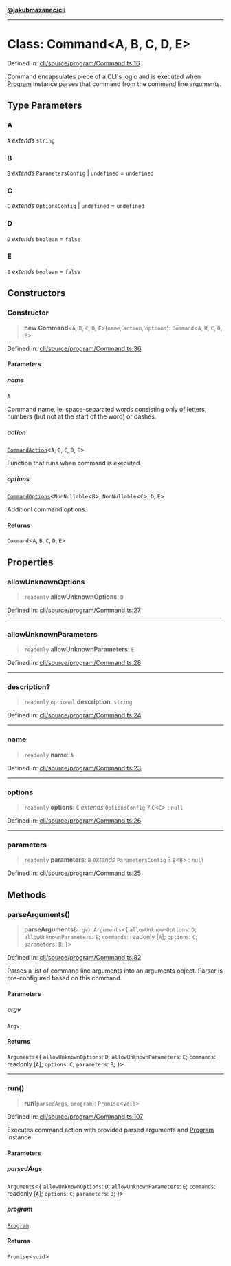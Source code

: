 [**@jakubmazanec/cli**](../README.md)

---

# Class: Command\<A, B, C, D, E\>

Defined in:
[cli/source/program/Command.ts:16](https://github.com/jakubmazanec/tools/blob/a9ba87d349a220bbed24d161794f90a6ba6009e5/packages/cli/source/program/Command.ts#L16)

Command encapsulates piece of a CLI's logic and is executed when [Program](Program.md) instance
parses that command from the command line arguments.

## Type Parameters

### A

`A` _extends_ `string`

### B

`B` _extends_ `ParametersConfig` \| `undefined` = `undefined`

### C

`C` _extends_ `OptionsConfig` \| `undefined` = `undefined`

### D

`D` _extends_ `boolean` = `false`

### E

`E` _extends_ `boolean` = `false`

## Constructors

### Constructor

> **new Command**\<`A`, `B`, `C`, `D`, `E`\>(`name`, `action`, `options`): `Command`\<`A`, `B`, `C`,
> `D`, `E`\>

Defined in:
[cli/source/program/Command.ts:36](https://github.com/jakubmazanec/tools/blob/a9ba87d349a220bbed24d161794f90a6ba6009e5/packages/cli/source/program/Command.ts#L36)

#### Parameters

##### name

`A`

Command name, ie. space-separated words consisting only of letters, numbers (but not at the start of
the word) or dashes.

##### action

[`CommandAction`](../type-aliases/CommandAction.md)\<`A`, `B`, `C`, `D`, `E`\>

Function that runs when command is executed.

##### options

[`CommandOptions`](../type-aliases/CommandOptions.md)\<`NonNullable`\<`B`\>, `NonNullable`\<`C`\>,
`D`, `E`\>

Additionl command options.

#### Returns

`Command`\<`A`, `B`, `C`, `D`, `E`\>

## Properties

### allowUnknownOptions

> `readonly` **allowUnknownOptions**: `D`

Defined in:
[cli/source/program/Command.ts:27](https://github.com/jakubmazanec/tools/blob/a9ba87d349a220bbed24d161794f90a6ba6009e5/packages/cli/source/program/Command.ts#L27)

---

### allowUnknownParameters

> `readonly` **allowUnknownParameters**: `E`

Defined in:
[cli/source/program/Command.ts:28](https://github.com/jakubmazanec/tools/blob/a9ba87d349a220bbed24d161794f90a6ba6009e5/packages/cli/source/program/Command.ts#L28)

---

### description?

> `readonly` `optional` **description**: `string`

Defined in:
[cli/source/program/Command.ts:24](https://github.com/jakubmazanec/tools/blob/a9ba87d349a220bbed24d161794f90a6ba6009e5/packages/cli/source/program/Command.ts#L24)

---

### name

> `readonly` **name**: `A`

Defined in:
[cli/source/program/Command.ts:23](https://github.com/jakubmazanec/tools/blob/a9ba87d349a220bbed24d161794f90a6ba6009e5/packages/cli/source/program/Command.ts#L23)

---

### options

> `readonly` **options**: `C` _extends_ `OptionsConfig` ? `C`\<`C`\> : `null`

Defined in:
[cli/source/program/Command.ts:26](https://github.com/jakubmazanec/tools/blob/a9ba87d349a220bbed24d161794f90a6ba6009e5/packages/cli/source/program/Command.ts#L26)

---

### parameters

> `readonly` **parameters**: `B` _extends_ `ParametersConfig` ? `B`\<`B`\> : `null`

Defined in:
[cli/source/program/Command.ts:25](https://github.com/jakubmazanec/tools/blob/a9ba87d349a220bbed24d161794f90a6ba6009e5/packages/cli/source/program/Command.ts#L25)

## Methods

### parseArguments()

> **parseArguments**(`argv`): `Arguments`\<\{ `allowUnknownOptions`: `D`; `allowUnknownParameters`:
> `E`; `commands`: readonly \[`A`\]; `options`: `C`; `parameters`: `B`; \}\>

Defined in:
[cli/source/program/Command.ts:82](https://github.com/jakubmazanec/tools/blob/a9ba87d349a220bbed24d161794f90a6ba6009e5/packages/cli/source/program/Command.ts#L82)

Parses a list of command line arguments into an arguments object. Parser is pre-configured based on
this command.

#### Parameters

##### argv

`Argv`

#### Returns

`Arguments`\<\{ `allowUnknownOptions`: `D`; `allowUnknownParameters`: `E`; `commands`: readonly
\[`A`\]; `options`: `C`; `parameters`: `B`; \}\>

---

### run()

> **run**(`parsedArgs`, `program`): `Promise`\<`void`\>

Defined in:
[cli/source/program/Command.ts:107](https://github.com/jakubmazanec/tools/blob/a9ba87d349a220bbed24d161794f90a6ba6009e5/packages/cli/source/program/Command.ts#L107)

Executes command action with provided parsed arguments and [Program](Program.md) instance.

#### Parameters

##### parsedArgs

`Arguments`\<\{ `allowUnknownOptions`: `D`; `allowUnknownParameters`: `E`; `commands`: readonly
\[`A`\]; `options`: `C`; `parameters`: `B`; \}\>

##### program

[`Program`](Program.md)

#### Returns

`Promise`\<`void`\>
